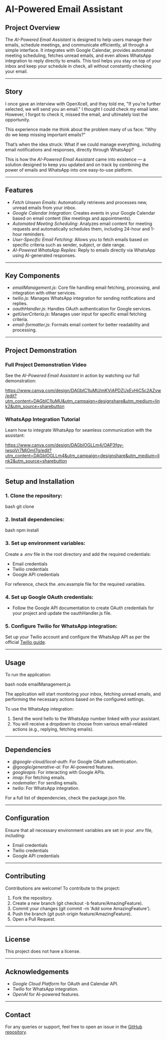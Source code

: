 # AI-Powered Email Assistant

## Project Overview

The *AI-Powered Email Assistant* is designed to help users manage their emails, schedule meetings, and communicate efficiently, all through a simple interface. It integrates with Google Calendar, provides automated meeting scheduling, fetches unread emails, and even allows WhatsApp integration to reply directly to emails. This tool helps you stay on top of your inbox and keep your schedule in check, all without constantly checking your email.

---

## Story

I once gave an interview with OpenXcell, and they told me, "If you're further selected, we will send you an email." I thought I could check my email later. However, I forgot to check it, missed the email, and ultimately lost the opportunity. 

This experience made me think about the problem many of us face: "Why do we keep missing important emails?"

That’s when the idea struck: What if we could manage everything, including email notifications and responses, directly through WhatsApp?

This is how the *AI-Powered Email Assistant* came into existence — a solution designed to keep you updated and on track by combining the power of emails and WhatsApp into one easy-to-use platform.

---

## Features

- *Fetch Unseen Emails*: Automatically retrieves and processes new, unread emails from your inbox.
- *Google Calendar Integration*: Creates events in your Google Calendar based on email content (like meetings and appointments).
- *Automated Meeting Scheduling*: Analyzes email content for meeting requests and automatically schedules them, including 24-hour and 1-hour reminders.
- *User-Specific Email Fetching*: Allows you to fetch emails based on specific criteria such as sender, subject, or date range.
- *AI-Powered WhatsApp Replies*: Reply to emails directly via WhatsApp using AI-generated responses.

---

## Key Components

- *emailManagement.js*: Core file handling email fetching, processing, and integration with other services.
- *twilio.js*: Manages WhatsApp integration for sending notifications and replies.
- *oauthHandler.js*: Handles OAuth authentication for Google services.
- *getUserCriteria.js*: Manages user input for specific email fetching criteria.
- *email-formatter.js*: Formats email content for better readability and processing.

---

## Project Demonstration

### Full Project Demonstration Video

See the *AI-Powered Email Assistant* in action by watching our full demonstration:

https://www.canva.com/design/DAGbIC1luMU/mKViAPDZUxEvHiC5c2AZvw/edit?utm_content=DAGbIC1luMU&utm_campaign=designshare&utm_medium=link2&utm_source=sharebutton

### WhatsApp Integration Tutorial

Learn how to integrate WhatsApp for seamless communication with the assistant:

https://www.canva.com/design/DAGbIOGLLm4/OAP3fgy-iwsqVr7MjOmI7g/edit?utm_content=DAGbIOGLLm4&utm_campaign=designshare&utm_medium=link2&utm_source=sharebutton

---

## Setup and Installation

### 1. Clone the repository:

bash
git clone <repo-url>


### 2. Install dependencies:

bash
npm install


### 3. Set up environment variables:

Create a .env file in the root directory and add the required credentials:

- Email credentials
- Twilio credentials
- Google API credentials

For reference, check the .env.example file for the required variables.

### 4. Set up Google OAuth credentials:

- Follow the Google API documentation to create OAuth credentials for your project and update the oauthHandler.js file.

### 5. Configure Twilio for WhatsApp integration:

Set up your Twilio account and configure the WhatsApp API as per the official [Twilio guide](https://www.twilio.com/docs/whatsapp).

---

## Usage

To run the application:

bash
node emailManagement.js


The application will start monitoring your inbox, fetching unread emails, and performing the necessary actions based on the configured settings.

To use the WhatsApp integration:

1. Send the word hello to the WhatsApp number linked with your assistant.
2. You will receive a dropdown to choose from various email-related actions (e.g., replying, fetching emails).

---

## Dependencies

- *@google-cloud/local-auth*: For Google OAuth authentication.
- *@google/generative-ai*: For AI-powered features.
- *googleapis*: For interacting with Google APIs.
- *imap*: For fetching emails.
- *nodemailer*: For sending emails.
- *twilio*: For WhatsApp integration.

For a full list of dependencies, check the package.json file.

---

## Configuration

Ensure that all necessary environment variables are set in your .env file, including:

- Email credentials
- Twilio credentials
- Google API credentials

---

## Contributing

Contributions are welcome! To contribute to the project:

1. Fork the repository.
2. Create a new branch (git checkout -b feature/AmazingFeature).
3. Commit your changes (git commit -m 'Add some AmazingFeature').
4. Push the branch (git push origin feature/AmazingFeature).
5. Open a Pull Request.

---

## License

This project does not have a license.

---

## Acknowledgements

- *Google Cloud Platform* for OAuth and Calendar API.
- *Twilio* for WhatsApp integration.
- *OpenAI* for AI-powered features.

---

## Contact

For any queries or support, feel free to open an issue in the [GitHub repository](<repo-url>).

